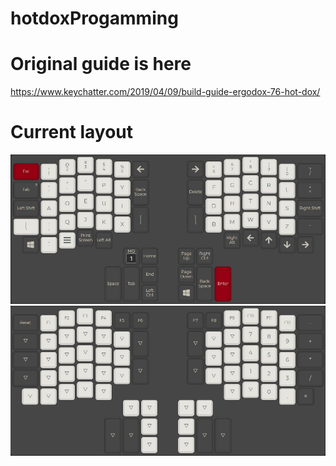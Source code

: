 # hotdoxProgamming

# Original guide is here

https://www.keychatter.com/2019/04/09/build-guide-ergodox-76-hot-dox/

# Current layout

![Layer 0](Layer0.jpg)
![Layer 1](Layer1.jpg)

